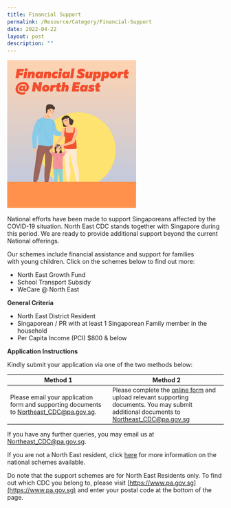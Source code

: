 ```yaml
---
title: Financial Support
permalink: /Resource/Category/Financial-Support
date: 2022-04-22
layout: post
description: ""
---
```

![Financial Support @ North East](/images/HomePage/Financia_Support_img.png)

National efforts have been made to support Singaporeans affected by the COVID-19 situation. North East CDC stands together with Singapore during this period. We are ready to provide additional support beyond the current National offerings.

Our schemes include financial assistance and support for families with young children. Click on the schemes below to find out more:

* North East Growth Fund
* School Transport Subsidy
* WeCare @ North East

**General Criteria**

*   North East District Resident
*   Singaporean / PR with at least 1 Singaporean Family member in the household
*   Per Capita Income (PCI) $800 & below

**Application Instructions**

Kindly submit your application via one of the two methods below:

| Method 1 | Method 2 |
| -------- | -------- |
| Please email your application form and supporting documents to [Northeast_CDC@pa.gov.sg](mailto:Northeast_CDC@pa.gov.sg).    | Please complete the [online form](https://form.gov.sg/#!/5e994b5f5dad670011b1d2ed) and upload relevant supporting documents. You may submit additional documents to [Northeast_CDC@pa.gov.sg](mailto:Northeast_CDC@pa.gov.sg)      |


If you have any further queries, you may email us at [Northeast_CDC@pa.gov.sg](mailto:Northeast_CDC@pa.gov.sg).

If you are not a North East resident, click [here](https://supportgowhere.life.gov.sg/) for more information on the national schemes available. 

Do note that the support schemes are for North East Residents only. To find out which CDC you belong to, please visit [https://www.pa.gov.sg](https://www.pa.gov.sg) and enter your postal code at the bottom of the page.